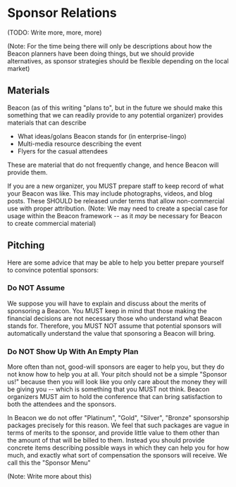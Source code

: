 # Sponsor Relations

(TODO: Write more, more, more)

(Note: For the time being there will only be descriptions about how the Beacon planners have been doing things, but we should provide alternatives, as sponsor strategies should be flexible depending on the local market)

## Materials

Beacon (as of this writing "plans to", but in the future we should make this something that we can readily provide to any potential organizer) provides materials that can describe

* What ideas/golans Beacon stands for (in enterprise-lingo)
* Multi-media resource describing the event
* Flyers for the casual attendees

These are material that do not frequently change, and hence Beacon will provide them.

If you are a new organizer, you MUST prepare staff to keep record of what your Beacon was like. This may include photographs, videos, and blog posts. These SHOULD be released under terms that allow non-commercial use with proper attribution. (Note: We may need to create a special case for usage within the Beacon framework -- as it *may* be necessary for Beacon to create commercial material)

## Pitching

Here are some advice that may be able to help you better prepare yourself to convince potential sponsors:

### Do NOT Assume

We suppose you will have to explain and discuss about the merits of sponsoring a Beacon. You MUST keep in mind that those making the financial decisions are not necessary those who understand what Beacon stands for. Therefore, you MUST NOT assume that potential sponsors will automatically understand the value that sponsoring a Beacon will bring.

### Do NOT Show Up With An Empty Plan

More often than not, good-will sponsors are eager to help you, but they do not know how to help you at all. Your pitch should not be a simple "Sponsor us!" because then you will look like you only care about the money they will be giving you -- which is something that you MUST not think. Beacon organizers MUST aim to hold the conference that can bring satisfaction to both the attendees and the sponsors.

In Beacon we do not offer "Platinum", "Gold", "Silver", "Bronze" sponsorship packages precisely for this reason. We feel that such packages are vague in terms of merits to the sponsor, and provide little value to them other than the amount of that will be billed to them. Instead you should provide concrete items describing possible ways in which they can help you for how much, and exactly what sort of compensation the sponsors will receive. We call this the "Sponsor Menu"

(Note: Write more about this)




